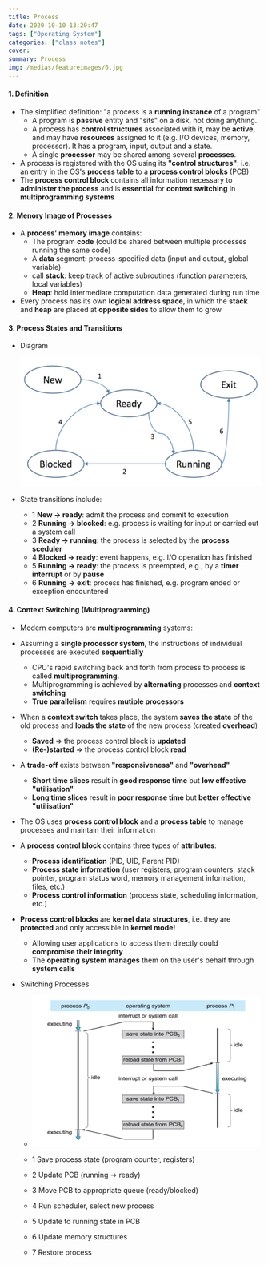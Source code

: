 ```yaml
---
title: Process
date: 2020-10-10 13:20:47
tags: ["Operating System"]
categories: ["class notes"]
cover:
summary: Process
img: /medias/featureimages/6.jpg
---
```


#### 1. Definition

* The simplified definition: "a process is a **running instance** of a program"
  * A program is **passive** entity and "sits" on a disk, not doing anything.
  * A process has **control structures** associated with it, may be **active**, and may have **resources** assigned to it (e.g. I/O devices, memory, processor). It has a program, input, output and a state.
  * A single **processor** may be shared among several **processes**.
* A process is registered with the OS using its **"control structures"**: i.e. an entry in the OS's **process table** to a **process control blocks** (PCB)
* The **process control block** contains all information necessary to **administer the process** and is **essential** for **context switching** in **multiprogramming systems**

#### 2. Menory Image of Processes

* A **process' memory image** contains:
  * The program **code** (could be shared between multiple processes running the same code)
  * A **data** segment: process-specified data (input and output, global variable)
  * call **stack**: keep track of active subroutines (function parameters, local variables)
  * **Heap**: hold intermediate computation data generated during run time
* Every process has its own **logical address space**, in which the **stack** and **heap** are placed at **opposite sides** to allow them to grow

#### 3. Process States and Transitions

* Diagram

  <img src="Process/Screen Shot 2020-12-21 at 1.50.28 PM.png" style="zoom:50%;" />

* State transitions include:

  * 1  **New -> ready**: admit the process and commit to execution
  * 2  **Running -> blocked**: e.g. process is waiting for input or carried out a system call
  * 3  **Ready -> running**: the process is selected by the **process sceduler**
  * 4  **Blocked -> ready**: event happens, e.g. I/O operation has finished
  * 5  **Running -> ready**: the process is preempted, e.g., by a **timer interrupt** or by **pause**
  * 6  **Running -> exit**: process has finished, e.g. program ended or exception encountered

#### 4. Context Switching (Multiprogramming)

* Modern computers are **multiprogramming** systems:

* Assuming a **single processor system**, the instructions of individual processes are executed **sequentially**

  * CPU's rapid switching back and forth from process to process is called **multiprogramming**.
  * Multiprogramming is achieved by **alternating** processes and **context switching**
  * **True parallelism** requires **mutiple processors**

* When a **context switch** takes place, the system **saves the state** of the old process and **loads the state** of the new process (created **overhead**)

  * **Saved** => the process control block is **updated**
  * **(Re-)started** => the process control block **read**

* A **trade-off** exists between **"responsiveness"** and **"overhead"**

  * **Short time slices** result in **good response time** but **low effective "utilisation"**
  * **Long time slices** result in **poor response time** but **better effective "utilisation"**

* The OS uses **process control block** and a **process table** to manage processes and maintain their information

* A **process control block** contains three types of **attributes**:

  * **Process identification** (PID, UID, Parent PID)
  * **Process state information** (user registers, program counters, stack pointer, program status word, memory management information, files, etc.)
  * **Process control information** (process state, scheduling information, etc.)

* **Process control blocks** are **kernel data structures**, i.e. they are **protected** and only accessible in **kernel mode!**

  * Allowing user applications to access them directly could **compromise their integrity**
  * The **operating system manages** them on the user's behalf through **system calls**

* Switching Processes

  * <img src="Process/Screen Shot 2020-12-21 at 3.42.30 PM.png" style="zoom:50%;" />

  * 1  Save process state (program counter, registers)
  * 2  Update PCB (running -> ready)
  * 3  Move PCB to appropriate queue (ready/blocked)
  * 4  Run scheduler, select new process
  * 5  Update to running state in PCB
  * 6  Update memory structures
  * 7  Restore process
